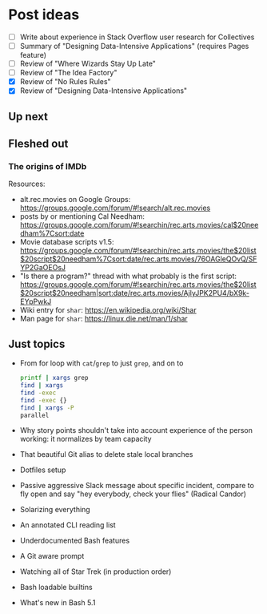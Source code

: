 # Post ideas

- [ ] Write about experience in Stack Overflow user research for Collectives
- [ ] Summary of "Designing Data-Intensive Applications" (requires Pages feature)
- [ ] Review of "Where Wizards Stay Up Late"
- [ ] Review of "The Idea Factory"
- [x] Review of "No Rules Rules"
- [x] Review of "Designing Data-Intensive Applications"

## Up next

## Fleshed out

### The origins of IMDb

Resources:

- alt.rec.movies on Google Groups:
  <https://groups.google.com/forum/#!search/alt.rec.movies>
- posts by or mentioning Cal Needham:
  <https://groups.google.com/forum/#!searchin/rec.arts.movies/cal$20needham%7Csort:date>
- Movie database scripts v1.5:
  <https://groups.google.com/forum/#!searchin/rec.arts.movies/the$20list$20script$20needham%7Csort:date/rec.arts.movies/76OAGleQOvQ/SFYP2GaOEOsJ>
- "Is there a program?" thread with what probably is the first script:
  <https://groups.google.com/forum/#!searchin/rec.arts.movies/the$20list$20script$20needham|sort:date/rec.arts.movies/AjlyJPK2PU4/bX9k-EYpPwkJ>
- Wiki entry for `shar`: <https://en.wikipedia.org/wiki/Shar>
- Man page for `shar`: <https://linux.die.net/man/1/shar>

## Just topics

- From for loop with `cat`/`grep` to just `grep`, and on to

    ```sh
    printf | xargs grep
    find | xargs
    find -exec
    find -exec {}
    find | xargs -P
    parallel
    ```

- Why story points shouldn't take into account experience of the person
  working: it normalizes by team capacity
- That beautiful Git alias to delete stale local branches
- Dotfiles setup
- Passive aggressive Slack message about specific incident, compare to fly open
  and say "hey everybody, check your flies" (Radical Candor)
- Solarizing everything
- An annotated CLI reading list
- Underdocumented Bash features
- A Git aware prompt
- Watching all of Star Trek (in production order)
- Bash loadable builtins
- What's new in Bash 5.1

